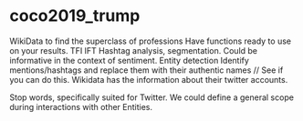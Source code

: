 # coco2019_trump

WikiData to find the superclass of professions 
Have functions ready to use on your results. TFI IFT 
Hashtag analysis, segmentation. Could be informative in the context of sentiment. 
Entity detection 
Identify mentions/hashtags and replace them with their authentic names // See if you can do this. 
Wikidata has the information about their twitter accounts. 
 
Stop words, specifically suited for Twitter. 
We could define a general scope during interactions with other Entities. 
